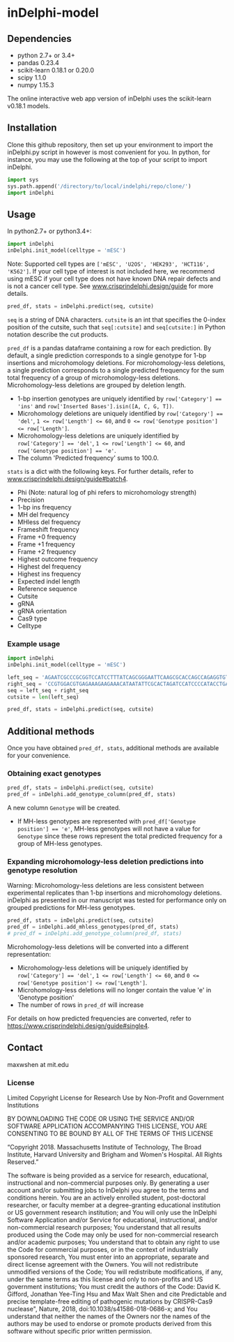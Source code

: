 # inDelphi-model

## Dependencies
- python 2.7+ or 3.4+
- pandas 0.23.4
- scikit-learn 0.18.1 or 0.20.0
- scipy 1.1.0
- numpy 1.15.3

The online interactive web app version of inDelphi uses the scikit-learn v0.18.1 models.


## Installation
Clone this github repository, then set up your environment to import the inDelphi.py script in however is most convenient for you. In python, for instance, you may use the following at the top of your script to import inDelphi.

```python
import sys
sys.path.append('/directory/to/local/indelphi/repo/clone/')
import inDelphi
```

## Usage
In python2.7+ or python3.4+:

```python
import inDelphi
inDelphi.init_model(celltype = 'mESC')
```

Note: Supported cell types are `['mESC', 'U2OS', 'HEK293', 'HCT116', 'K562']`. If your cell type of interest is not included here, we recommend using mESC if your cell type does not have known DNA repair defects and is not a cancer cell type. See www.crisprindelphi.design/guide for more details.

```python
pred_df, stats = inDelphi.predict(seq, cutsite)
```

`seq` is a string of DNA characters. `cutsite` is an int that specifies the 0-index position of the cutsite, such that `seq[:cutsite]` and `seq[cutsite:]` in Python notation describe the cut products.

`pred_df` is a pandas dataframe containing a row for each prediction. By default, a single prediction corresponds to a single genotype for 1-bp insertions and microhomology deletions. For microhomology-less deletions, a single prediction corresponds to a single predicted frequency for the sum total frequency of a group of microhomology-less deletions. Microhomology-less deletions are grouped by deletion length.
- 1-bp insertion genotypes are uniquely identified by `row['Category'] == 'ins'` and `row['Inserted Bases'].isin([A, C, G, T])`. 
- Microhomology deletions are uniquely identified by `row['Category'] == 'del'`, `1 <= row['Length'] <= 60`, and `0 <= row['Genotype position'] <= row['Length']`.
- Microhomology-less deletions are uniquely identified by `row['Category'] == 'del'`, `1 <= row['Length'] <= 60`, and `row['Genotype position'] == 'e'`.
- The column 'Predicted frequency' sums to 100.0.

`stats` is a dict with the following keys. For further details, refer to www.crisprindelphi.design/guide#batch4.
- Phi (Note: natural log of phi refers to microhomology strength)
- Precision
- 1-bp ins frequency
- MH del frequency
- MHless del frequency
- Frameshift frequency
- Frame +0 frequency
- Frame +1 frequency
- Frame +2 frequency
- Highest outcome frequency
- Highest del frequency
- Highest ins frequency
- Expected indel length
- Reference sequence
- Cutsite
- gRNA
- gRNA orientation
- Cas9 type
- Celltype

### Example usage
```python
import inDelphi
inDelphi.init_model(celltype = 'mESC')

left_seq = 'AGAATCGCCCGCGGTCCATCCTTTATCAGCGGGAATTCAAGCGCACCAGCCAGAGGTGTA'
right_seq = 'CCGTGGACGTGAGAAAGAAGAAACATAATATTCGCACTAGATCCATCCCCATACCTGACC'
seq = left_seq + right_seq
cutsite = len(left_seq)

pred_df, stats = inDelphi.predict(seq, cutsite)
```

## Additional methods
Once you have obtained `pred_df, stats`, additional methods are available for your convenience.

### Obtaining exact genotypes
```python
pred_df, stats = inDelphi.predict(seq, cutsite)
pred_df = inDelphi.add_genotype_column(pred_df, stats)
```

A new column `Genotype` will be created.
- If MH-less genotypes are represented with `pred_df['Genotype position'] == 'e'`, MH-less genotypes will not have a value for `Genotype` since these rows represent the total predicted frequency for a group of MH-less genotypes.

### Expanding microhomology-less deletion predictions into genotype resolution
Warning: Microhomology-less deletions are less consistent between experimental replicates than 1-bp insertions and microhomology deletions. inDelphi as presented in our manuscript was tested for performance only on grouped predictions for MH-less genotypes.

```python
pred_df, stats = inDelphi.predict(seq, cutsite)
pred_df = inDelphi.add_mhless_genotypes(pred_df, stats)
# pred_df = inDelphi.add_genotype_column(pred_df, stats) 
```

Microhomology-less deletions will be converted into a different representation:
- Microhomology-less deletions will be uniquely identified by `row['Category'] == 'del'`, `1 <= row['Length'] <= 60`, and `0 <= row['Genotype position'] <= row['Length']`.
- Microhomology-less deletions will no longer contain the value 'e' in 'Genotype position'
- The number of rows in `pred_df` will increase

For details on how predicted frequencies are converted, refer to https://www.crisprindelphi.design/guide#single4.

## Contact
maxwshen at mit.edu

### License
Limited Copyright License for Research Use by Non-Profit and Government Institutions

BY DOWNLOADING THE CODE OR USING THE SERVICE AND/OR SOFTWARE APPLICATION ACCOMPANYING THIS LICENSE, YOU ARE CONSENTING TO BE BOUND BY ALL OF THE TERMS OF THIS LICENSE

“Copyright 2018. Massachusetts Institute of Technology, The Broad Institute, Harvard University and Brigham and Women's Hospital. All Rights Reserved.”

The software is being provided as a service for research, educational, instructional and non-commercial purposes only. By generating a user account and/or submitting jobs to InDelphi you agree to the terms and conditions herein. You are an actively enrolled student, post-doctoral researcher, or faculty member at a degree-granting educational institution or US government research institution; and You will only use the InDelphi Software Application and/or Service for educational, instructional, and/or non-commercial research purposes; You understand that all results produced using the Code may only be used for non-commercial research and/or academic purposes; You understand that to obtain any right to use the Code for commercial purposes, or in the context of industrially sponsored research, You must enter into an appropriate, separate and direct license agreement with the Owners. You will not redistribute unmodified versions of the Code; You will redistribute modifications, if any, under the same terms as this license and only to non-profits and US government institutions; You must credit the authors of the Code: David K. Gifford, Jonathan Yee-Ting Hsu and Max Walt Shen and cite Predictable and precise template-free editing of pathogenic mutations by CRISPR-Cas9 nuclease", Nature, 2018,  doi:10.1038/s41586-018-0686-x; and You understand that neither the names of the Owners nor the names of the authors may be used to endorse or promote products derived from this software without specific prior written permission.
